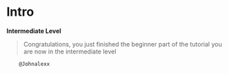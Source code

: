 # Intro

**Intermediate Level**

>Congratulations, you just finished the beginner part of the tutorial
        you are now in the intermediate level

        
        
        
        @Johnalexx